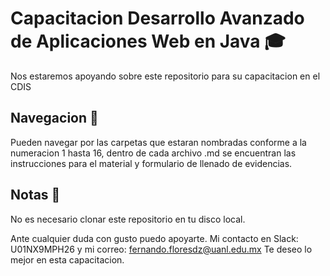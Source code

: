 # Capacitacion Desarrollo Avanzado de Aplicaciones Web en Java :mortar_board:

Nos estaremos apoyando sobre este repositorio para su capacitacion en el CDIS

## Navegacion :paperclip:

Pueden navegar por las carpetas que estaran nombradas conforme a la numeracion 1 hasta 16, dentro de cada archivo .md se encuentran las instrucciones para el material y formulario de llenado de evidencias.

## Notas :newspaper:

No es necesario clonar este repositorio en tu disco local.

Ante cualquier duda con gusto puedo apoyarte. Mi contacto en Slack: U01NX9MPH26 y mi correo: fernando.floresdz@uanl.edu.mx
Te deseo lo mejor en esta capacitacion.
